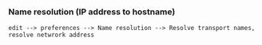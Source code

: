 

### Name resolution (IP address to hostname)
```
edit --> preferences --> Name resolution --> Resolve transport names, resolve netwrork address
```

